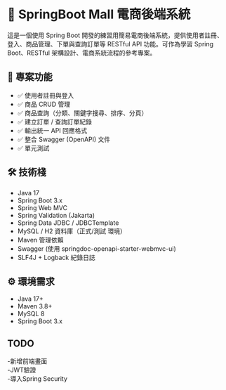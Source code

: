 # 🛒 SpringBoot Mall 電商後端系統

這是一個使用 Spring Boot 開發的練習用簡易電商後端系統，提供使用者註冊、登入、商品管理、下單與查詢訂單等 RESTful API 功能。可作為學習 Spring Boot、RESTful 架構設計、電商系統流程的參考專案。

## 🚀 專案功能

- ✅ 使用者註冊與登入
- ✅ 商品 CRUD 管理
- ✅ 商品查詢（分類、關鍵字搜尋、排序、分頁）
- ✅ 建立訂單 / 查詢訂單紀錄
- ✅ 輸出統一 API 回應格式
- ✅ 整合 Swagger (OpenAPI) 文件
- ✅ 單元測試

## 🛠 技術棧

- Java 17
- Spring Boot 3.x
- Spring Web MVC
- Spring Validation (Jakarta)
- Spring Data JDBC / JDBCTemplate
- MySQL / H2 資料庫（正式/測試 環境）
- Maven 管理依賴
- Swagger (使用 springdoc-openapi-starter-webmvc-ui)
- SLF4J + Logback 紀錄日誌

## ⚙️ 環境需求

- Java 17+
- Maven 3.8+
- MySQL 8
- Spring Boot 3.x

## TODO

-新增前端畫面<br>
-JWT驗證<br>
-導入Spring Security<br>
